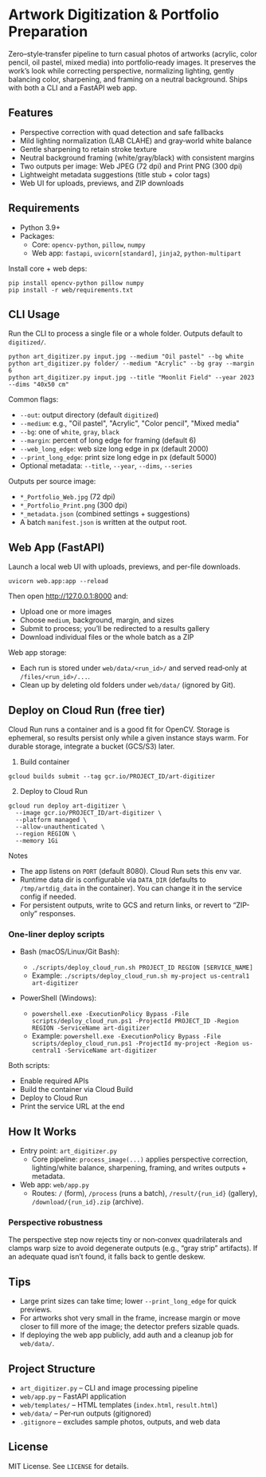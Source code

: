 # Artwork Digitization & Portfolio Preparation

Zero–style‑transfer pipeline to turn casual photos of artworks (acrylic, color pencil, oil pastel, mixed media) into portfolio‑ready images. It preserves the work’s look while correcting perspective, normalizing lighting, gently balancing color, sharpening, and framing on a neutral background. Ships with both a CLI and a FastAPI web app.

## Features
- Perspective correction with quad detection and safe fallbacks
- Mild lighting normalization (LAB CLAHE) and gray‑world white balance
- Gentle sharpening to retain stroke texture
- Neutral background framing (white/gray/black) with consistent margins
- Two outputs per image: Web JPEG (72 dpi) and Print PNG (300 dpi)
- Lightweight metadata suggestions (title stub + color tags)
- Web UI for uploads, previews, and ZIP downloads

## Requirements
- Python 3.9+
- Packages:
  - Core: `opencv-python`, `pillow`, `numpy`
  - Web app: `fastapi`, `uvicorn[standard]`, `jinja2`, `python-multipart`

Install core + web deps:

```
pip install opencv-python pillow numpy
pip install -r web/requirements.txt
```

## CLI Usage
Run the CLI to process a single file or a whole folder. Outputs default to `digitized/`.

```
python art_digitizer.py input.jpg --medium "Oil pastel" --bg white
python art_digitizer.py folder/ --medium "Acrylic" --bg gray --margin 6
python art_digitizer.py input.jpg --title "Moonlit Field" --year 2023 --dims "40x50 cm"
```

Common flags:
- `--out`: output directory (default `digitized`)
- `--medium`: e.g., "Oil pastel", "Acrylic", "Color pencil", "Mixed media"
- `--bg`: one of `white`, `gray`, `black`
- `--margin`: percent of long edge for framing (default 6)
- `--web_long_edge`: web size long edge in px (default 2000)
- `--print_long_edge`: print size long edge in px (default 5000)
- Optional metadata: `--title`, `--year`, `--dims`, `--series`

Outputs per source image:
- `*_Portfolio_Web.jpg` (72 dpi)
- `*_Portfolio_Print.png` (300 dpi)
- `*_metadata.json` (combined settings + suggestions)
- A batch `manifest.json` is written at the output root.

## Web App (FastAPI)
Launch a local web UI with uploads, previews, and per-file downloads.

```
uvicorn web.app:app --reload
```

Then open http://127.0.0.1:8000 and:
- Upload one or more images
- Choose `medium`, background, margin, and sizes
- Submit to process; you’ll be redirected to a results gallery
- Download individual files or the whole batch as a ZIP

Web app storage:
- Each run is stored under `web/data/<run_id>/` and served read‑only at `/files/<run_id>/...`.
- Clean up by deleting old folders under `web/data/` (ignored by Git).

## Deploy on Cloud Run (free tier)
Cloud Run runs a container and is a good fit for OpenCV. Storage is ephemeral, so results persist only while a given instance stays warm. For durable storage, integrate a bucket (GCS/S3) later.

1) Build container

```
gcloud builds submit --tag gcr.io/PROJECT_ID/art-digitizer
```

2) Deploy to Cloud Run

```
gcloud run deploy art-digitizer \
  --image gcr.io/PROJECT_ID/art-digitizer \
  --platform managed \
  --allow-unauthenticated \
  --region REGION \
  --memory 1Gi
```

Notes
- The app listens on `PORT` (default 8080). Cloud Run sets this env var.
- Runtime data dir is configurable via `DATA_DIR` (defaults to `/tmp/artdig_data` in the container). You can change it in the service config if needed.
- For persistent outputs, write to GCS and return links, or revert to “ZIP-only” responses.

### One-liner deploy scripts

- Bash (macOS/Linux/Git Bash):
  - `./scripts/deploy_cloud_run.sh PROJECT_ID REGION [SERVICE_NAME]`
  - Example: `./scripts/deploy_cloud_run.sh my-project us-central1 art-digitizer`

- PowerShell (Windows):
  - `powershell.exe -ExecutionPolicy Bypass -File scripts/deploy_cloud_run.ps1 -ProjectId PROJECT_ID -Region REGION -ServiceName art-digitizer`
  - Example: `powershell.exe -ExecutionPolicy Bypass -File scripts/deploy_cloud_run.ps1 -ProjectId my-project -Region us-central1 -ServiceName art-digitizer`

Both scripts:
- Enable required APIs
- Build the container via Cloud Build
- Deploy to Cloud Run
- Print the service URL at the end

## How It Works
- Entry point: `art_digitizer.py`
  - Core pipeline: `process_image(...)` applies perspective correction, lighting/white balance, sharpening, framing, and writes outputs + metadata.
- Web app: `web/app.py`
  - Routes: `/` (form), `/process` (runs a batch), `/result/{run_id}` (gallery), `/download/{run_id}.zip` (archive).

### Perspective robustness
The perspective step now rejects tiny or non‑convex quadrilaterals and clamps warp size to avoid degenerate outputs (e.g., “gray strip” artifacts). If an adequate quad isn’t found, it falls back to gentle deskew.

## Tips
- Large print sizes can take time; lower `--print_long_edge` for quick previews.
- For artworks shot very small in the frame, increase margin or move closer to fill more of the image; the detector prefers sizable quads.
- If deploying the web app publicly, add auth and a cleanup job for `web/data/`.

## Project Structure
- `art_digitizer.py` – CLI and image processing pipeline
- `web/app.py` – FastAPI application
- `web/templates/` – HTML templates (`index.html`, `result.html`)
- `web/data/` – Per‑run outputs (gitignored)
- `.gitignore` – excludes sample photos, outputs, and web data

## License
MIT License. See `LICENSE` for details.
